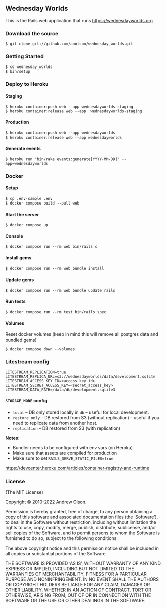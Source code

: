 ## Wednesday Worlds

This is the Rails web application that runs https://wednesdayworlds.org

### Download the source

```
$ git clone git://github.com/anolson/wednesday_worlds.git
```

### Getting Started

```
$ cd wednesday_worlds
$ bin/setup
```

### Deploy to Heroku

#### Staging

```
$ heroku container:push web --app wednesdayworlds-staging
$ heroku container:release web --app  wednesdayworlds-staging
```

#### Production

```
$ heroku container:push web --app wednesdayworlds
$ heroku container:release web --app wednesdayworlds
```

#### Generate events

```
$ heroku run "bin/rake events:generate[YYYY-MM-DD]" --app=wednesdayworlds
```

### Docker

#### Setup

```
$ cp .env-sample .env
$ docker compose build --pull web
```

#### Start the server

```
$ docker compose up
```

#### Console

```
$ docker compose run --rm web bin/rails c
```

#### Install gems

```
$ docker compose run --rm web bundle install
```

#### Update gems

```
$ docker compose run --rm web bundle update rails
```

#### Run tests

```
$ docker compose run --rm test bin/rails spec
```

#### Volumes

Reset docker volumes (keep in mind this will remove all postgres data and bundled gems)

```
$ docker compose down --volumes
```

### Litestream config

```
LITESTREAM_REPLICATION=true
LITESTREAM_REPLICA_URL=s3://wednesdayworlds/data/development.sqlite
LITESTREAM_ACCESS_KEY_ID=<access_key_id>
LITESTREAM_SECRET_ACCESS_KEY=<secret_access_key>
LITESTREAM_DATA_PATH=/data/db/development.sqlite3
```

#### `STORAGE_MODE` config

* `local` – DB only stored locally in `db` – useful for local development.
* `restore_only` – DB restored from S3 (without replication) – useful if you need to replicate data from another host.
* `replication` – DB restored from S3 (with replication)

**Notes:**
* Bundler needs to be configured with env vars (on Heroku)
* Make sure that assets are compiled for production
* Make sure to set `RAILS_SERVE_STATIC_FILES=true`

https://devcenter.heroku.com/articles/container-registry-and-runtime

### License

(The MIT License)

Copyright © 2010-2022 Andrew Olson.

Permission is hereby granted, free of charge, to any person obtaining a copy of this software and associated documentation files (the ‘Software’), to deal in the Software without restriction, including without limitation the rights to use, copy, modify, merge, publish, distribute, sublicense, and/or sell copies of the Software, and to permit persons to whom the Software is furnished to do so, subject to the following conditions:

The above copyright notice and this permission notice shall be included in all copies or substantial portions of the Software.

THE SOFTWARE IS PROVIDED ‘AS IS’, WITHOUT WARRANTY OF ANY KIND, EXPRESS OR IMPLIED, INCLUDING BUT NOT LIMITED TO THE WARRANTIES OF MERCHANTABILITY, FITNESS FOR A PARTICULAR PURPOSE AND NONINFRINGEMENT. IN NO EVENT SHALL THE AUTHORS OR COPYRIGHT HOLDERS BE LIABLE FOR ANY CLAIM, DAMAGES OR OTHER LIABILITY, WHETHER IN AN ACTION OF CONTRACT, TORT OR OTHERWISE, ARISING FROM, OUT OF OR IN CONNECTION WITH THE SOFTWARE OR THE USE OR OTHER DEALINGS IN THE SOFTWARE.
